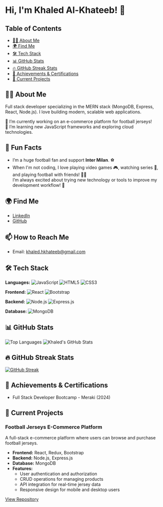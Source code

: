 # Hi, I'm Khaled Al-Khateeb! 👋

## Table of Contents
- [👨‍💻 About Me](#-about-me)
- [🌍 Find Me](#-find-me)
- [🛠 Tech Stack](#-tech-stack)
- [📊 GitHub Stats](#-github-stats)
- [🔥 GitHub Streak Stats](#-github-streak-stats)
- [🏅 Achievements & Certifications](#-achievements--certifications)
- [🚧 Current Projects](#-current-projects)

## 👨‍💻 About Me
Full stack developer specializing in the MERN stack (MongoDB, Express, React, Node.js). I love building modern, scalable web applications. 

🔭 I’m currently working on an e-commerce platform for football jerseys!  
🌱 I’m learning new JavaScript frameworks and exploring cloud technologies.  

## 🎉 Fun Facts
- I’m a huge football fan and support **Inter Milan**. ⚽️  
- When I'm not coding, I love playing video games 🎮, watching series 🎥, and playing football with friends! 🏃‍♂️  
I’m always excited about trying new technology or tools to improve my development workflow! 🚀

## 🌍 Find Me
- [LinkedIn](https://www.linkedin.com/in/khaled-al-khateeb-79a792170)
- [GitHub](https://github.com/AlKhateebKhaled)

## 📫 How to Reach Me
- Email: khaled.hkhateeb@gmail.com

## 🛠 Tech Stack

**Languages:**
![JavaScript](https://img.shields.io/badge/JavaScript-FFD43B?style=flat&logo=javascript&logoColor=black)
![HTML5](https://img.shields.io/badge/HTML5-E34F26?style=flat&logo=html5&logoColor=white)
![CSS3](https://img.shields.io/badge/CSS3-1572B6?style=flat&logo=css3&logoColor=white)

**Frontend:**
![React](https://img.shields.io/badge/React-61DAFB?style=flat&logo=react&logoColor=black)
![Bootstrap](https://img.shields.io/badge/Bootstrap-563D7C?style=flat&logo=bootstrap&logoColor=white)

**Backend:**
![Node.js](https://img.shields.io/badge/Node.js-8CC84B?style=flat&logo=nodedotjs&logoColor=white)
![Express.js](https://img.shields.io/badge/Express.js-404D59?style=flat)

**Database:**
![MongoDB](https://img.shields.io/badge/MongoDB-47A248?style=flat&logo=mongodb&logoColor=white)

## 📊 GitHub Stats
![Top Languages](https://github-readme-stats.vercel.app/api/top-langs/?username=AlKhateebKhaled&layout=compact&theme=radical)
![Khaled's GitHub Stats](https://github-readme-stats.vercel.app/api?username=AlKhateebKhaled&show_icons=true&theme=radical)

## 🔥 GitHub Streak Stats
[![GitHub Streak](https://streak-stats.demolab.com?user=AlKhateebKhaled&theme=default)](https://git.io/streak-stats)

## 🏅 Achievements & Certifications
- Full Stack Developer Bootcamp - Meraki (2024)

## 🚧 Current Projects

### Football Jerseys E-Commerce Platform
A full-stack e-commerce platform where users can browse and purchase football jerseys.

- **Frontend:** React, Redux, Bootstrap
- **Backend:** Node.js, Express.js
- **Database:** MongoDB
- **Features:**
  - User authentication and authorization
  - CRUD operations for managing products
  - API integration for real-time jersey data
  - Responsive design for mobile and desktop users

[View Repository](https://github.com/AlKhateebKhaled/MERAKI_Academy_Project_4.git)

